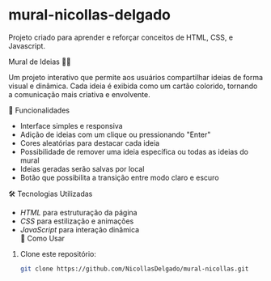 # mural-nicollas-delgado
Projeto criado para aprender e reforçar conceitos de HTML, CSS, e Javascript.

Mural de Ideias 🧠💡  

Um projeto interativo que permite aos usuários compartilhar ideias de forma visual e dinâmica. Cada ideia é exibida como um cartão colorido, tornando a comunicação mais criativa e envolvente.  

🚀 Funcionalidades  
- Interface simples e responsiva  
- Adição de ideias com um clique ou pressionando "Enter"  
- Cores aleatórias para destacar cada ideia  
- Possibilidade de remover uma ideia específica ou todas as ideias do mural 
- Ideias geradas serão salvas por local
- Botão que possibilita a transição entre modo claro e escuro

🛠️ Tecnologias Utilizadas  
- *HTML* para estruturação da página  
- *CSS* para estilização e animações  
- *JavaScript* para interação dinâmica  
 📌 Como Usar  
1. Clone este repositório:  
   ```sh
   git clone https://github.com/NicollasDelgado/mural-nicollas.git
